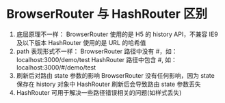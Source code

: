 # BrowserRouter 与 HashRouter 区别

1. 底层原理不一样：
BrowserRouter 使用的是 H5 的 history API，不兼容 IE9 及以下版本
HashRouter 使用的是 URL 的哈希值
2. path 表现形式不一样：
BrowserRouter 路径中没有 #，如：localhost:3000/demo/test
HashRouter 路径中包含 #, 如：localhost:3000/#/demo/test
3. 刷新后对路由 state 参数的影响
BrowserRouter 没有任何影响，因为 state 保存在 history 对象中
HashRouter 刷新后会导致路由 state 参数丢失
4. HashRouter 可用于解决一些路径错误相关的问题(如样式丢失)
